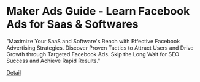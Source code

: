 # Maker Ads Guide - Learn Facebook Ads for Saas & Softwares

"Maximize Your SaaS and Software's Reach with Effective Facebook Advertising Strategies. Discover Proven Tactics to Attract Users and Drive Growth through Targeted Facebook Ads. Skip the Long Wait for SEO Success and Achieve Rapid Results." 

[Detail](https://eduitfree.com/QHU2)